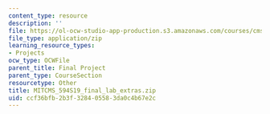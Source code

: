 ```yaml
---
content_type: resource
description: ''
file: https://ol-ocw-studio-app-production.s3.amazonaws.com/courses/cms-594-education-technology-studio-spring-2019/ccf36bfb2b3f328405583da0c4b67e2c_MITCMS_594S19_final_lab_extras.zip
file_type: application/zip
learning_resource_types:
- Projects
ocw_type: OCWFile
parent_title: Final Project
parent_type: CourseSection
resourcetype: Other
title: MITCMS_594S19_final_lab_extras.zip
uid: ccf36bfb-2b3f-3284-0558-3da0c4b67e2c
---
```

